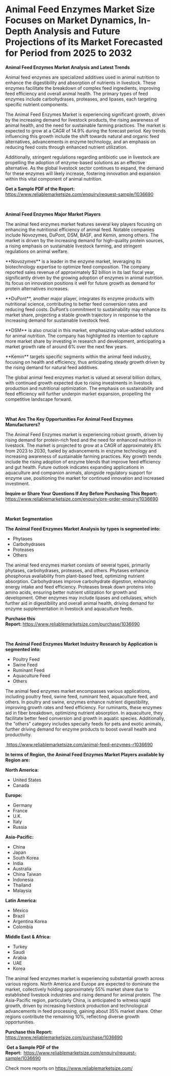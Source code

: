 <p><h1>Animal Feed Enzymes Market Size Focuses on Market Dynamics, In-Depth Analysis and Future Projections of its Market Forecasted for Period from 2025 to 2032</h1></p><p><strong>Animal Feed Enzymes Market Analysis and Latest Trends</strong></p>
<p><p>Animal feed enzymes are specialized additives used in animal nutrition to enhance the digestibility and absorption of nutrients in livestock. These enzymes facilitate the breakdown of complex feed ingredients, improving feed efficiency and overall animal health. The primary types of feed enzymes include carbohydrases, proteases, and lipases, each targeting specific nutrient components.</p><p>The Animal Feed Enzymes Market is experiencing significant growth, driven by the increasing demand for livestock products, the rising awareness of animal health, and the need for sustainable farming practices. The market is expected to grow at a CAGR of 14.9% during the forecast period. Key trends influencing this growth include the shift towards natural and organic feed alternatives, advancements in enzyme technology, and an emphasis on reducing feed costs through enhanced nutrient utilization.</p><p>Additionally, stringent regulations regarding antibiotic use in livestock are propelling the adoption of enzyme-based solutions as an effective alternative. As the global livestock sector continues to expand, the demand for these enzymes will likely increase, fostering innovation and expansion within this vital component of animal nutrition.</p></p>
<p><strong>Get a Sample PDF of the Report:&nbsp;</strong> <a href="https://www.reliablemarketsize.com/enquiry/request-sample/1036690?utm_campaign=1131&utm_medium=2&utm_source=Github&utm_content=ia&utm_term=30012025&utm_id=animal-feed-enzymes">https://www.reliablemarketsize.com/enquiry/request-sample/1036690</a></p>
<p>&nbsp;</p>
<p><strong>Animal Feed Enzymes Major Market Players</strong></p>
<p><p>The animal feed enzymes market features several key players focusing on enhancing the nutritional efficiency of animal feed. Notable companies include Novozymes, DuPont, DSM, BASF, and Kemin, among others. The market is driven by the increasing demand for high-quality protein sources, a rising emphasis on sustainable livestock farming, and stringent regulations on animal welfare.</p><p>**Novozymes** is a leader in the enzyme market, leveraging its biotechnology expertise to optimize feed composition. The company reported sales revenue of approximately $2 billion in its last fiscal year, significantly driven by the growing adoption of enzymes in animal nutrition. Its focus on innovation positions it well for future growth as demand for protein alternatives increases.</p><p>**DuPont**, another major player, integrates its enzyme products with nutritional science, contributing to better feed conversion rates and reducing feed costs. DuPont’s commitment to sustainability may enhance its market share, projecting a stable growth trajectory in response to the increasing demand for sustainable livestock feed.</p><p>**DSM** is also crucial in this market, emphasizing value-added solutions for animal nutrition. The company has highlighted its intention to capture more market share by investing in research and development, anticipating a market growth rate of around 6% over the next few years.</p><p>**Kemin** targets specific segments within the animal feed industry, focusing on health and efficiency, thus anticipating steady growth driven by the rising demand for natural feed additives.</p><p>The global animal feed enzymes market is valued at several billion dollars, with continued growth expected due to rising investments in livestock production and nutritional optimization. The emphasis on sustainability and feed efficiency will further underpin market expansion, propelling the competitive landscape forward.</p></p>
<p>&nbsp;</p>
<p><strong>What Are The Key Opportunities For Animal Feed Enzymes Manufacturers?</strong></p>
<p><p>The Animal Feed Enzymes market is experiencing robust growth, driven by rising demand for protein-rich feed and the need for enhanced nutrition in livestock. The market is projected to grow at a CAGR of approximately 8% from 2023 to 2030, fueled by advancements in enzyme technology and increasing awareness of sustainable farming practices. Key growth trends include the rising adoption of enzyme blends that improve feed efficiency and gut health. Future outlook indicates expanding applications in aquaculture and companion animals, alongside regulatory support for enzyme use, positioning the market for continued innovation and increased investment.</p></p>
<p><strong>Inquire or Share Your Questions If Any Before Purchasing This Report:</strong> <a href="https://www.reliablemarketsize.com/enquiry/pre-order-enquiry/1036690?utm_campaign=1131&utm_medium=2&utm_source=Github&utm_content=ia&utm_term=30012025&utm_id=animal-feed-enzymes">https://www.reliablemarketsize.com/enquiry/pre-order-enquiry/1036690</a></p>
<p>&nbsp;</p>
<p><strong>Market Segmentation</strong></p>
<p><strong>The Animal Feed Enzymes Market Analysis by types is segmented into:</strong></p>
<p><ul><li>Phytases</li><li>Carbohydrases</li><li>Proteases</li><li>Others</li></ul></p>
<p><p>The animal feed enzymes market consists of several types, primarily phytases, carbohydrases, proteases, and others. Phytases enhance phosphorus availability from plant-based feed, optimizing nutrient absorption. Carbohydrases improve carbohydrate digestion, enhancing energy intake and feed efficiency. Proteases break down proteins into amino acids, ensuring better nutrient utilization for growth and development. Other enzymes may include lipases and cellulases, which further aid in digestibility and overall animal health, driving demand for enzyme supplementation in livestock and aquaculture feeds.</p></p>
<p><strong>Purchase this Report:&nbsp;</strong><a href="https://www.reliablemarketsize.com/purchase/1036690?utm_campaign=1131&utm_medium=2&utm_source=Github&utm_content=ia&utm_term=30012025&utm_id=animal-feed-enzymes">https://www.reliablemarketsize.com/purchase/1036690</a></p>
<p>&nbsp;</p>
<p><strong>The Animal Feed Enzymes Market Industry Research by Application is segmented into:</strong></p>
<p><ul><li>Poultry Feed</li><li>Swine Feed</li><li>Ruminant Feed</li><li>Aquaculture Feed</li><li>Others</li></ul></p>
<p><p>The animal feed enzymes market encompasses various applications, including poultry feed, swine feed, ruminant feed, aquaculture feed, and others. In poultry and swine, enzymes enhance nutrient digestibility, improving growth rates and feed efficiency. For ruminants, these enzymes aid in fiber breakdown, optimizing nutrient absorption. In aquaculture, they facilitate better feed conversion and growth in aquatic species. Additionally, the "others" category includes specialty feeds for pets and exotic animals, further driving demand for enzyme products to boost overall health and productivity.</p></p>
<p><a href="https://www.reliablemarketsize.com/animal-feed-enzymes-r1036690?utm_campaign=1131&utm_medium=2&utm_source=Github&utm_content=ia&utm_term=30012025&utm_id=animal-feed-enzymes">&nbsp;https://www.reliablemarketsize.com/animal-feed-enzymes-r1036690</a></p>
<p><strong>In terms of Region, the Animal Feed Enzymes Market Players available by Region are:</strong></p>
<p>
    <p> <strong> North America: </strong>
        <ul>
            <li>United States</li>
            <li>Canada</li>
        </ul>
        </p> 
    <p> <strong> Europe: </strong>
        <ul>
            <li>Germany</li>
            <li>France</li>
            <li>U.K.</li>
            <li>Italy</li>
            <li>Russia</li>
        </ul>
        </p> 
    <p> <strong> Asia-Pacific: </strong>
        <ul>
            <li>China</li>
            <li>Japan</li>
            <li>South Korea</li>
            <li>India</li>
            <li>Australia</li>
            <li>China Taiwan</li>
            <li>Indonesia</li>
            <li>Thailand</li>
            <li>Malaysia</li>
        </ul>
        </p> 
    <p> <strong> Latin America: </strong>
        <ul>
            <li>Mexico</li>
            <li>Brazil</li>
            <li>Argentina Korea</li>
            <li>Colombia</li>
        </ul>
        </p> 
    <p> <strong> Middle East & Africa: </strong>
        <ul>
            <li>Turkey</li>
            <li>Saudi</li>
            <li>Arabia</li>
            <li>UAE</li>
            <li>Korea</li>
        </ul>
    </p>
    </p>
<p><p>The animal feed enzymes market is experiencing substantial growth across various regions. North America and Europe are expected to dominate the market, collectively holding approximately 55% market share due to established livestock industries and rising demand for animal protein. The Asia-Pacific region, particularly China, is anticipated to witness rapid growth, driven by increasing livestock production and technological advancements in feed processing, gaining about 35% market share. Other regions contribute the remaining 10%, reflecting diverse growth opportunities.</p></p>
<p><strong>Purchase this Report: </strong><a href="https://www.reliablemarketsize.com/purchase/1036690?utm_campaign=1131&utm_medium=2&utm_source=Github&utm_content=ia&utm_term=30012025&utm_id=animal-feed-enzymes">https://www.reliablemarketsize.com/purchase/1036690</a></p>
<p>&nbsp;<strong>Get a Sample PDF of the Report:&nbsp;&nbsp;</strong><a href="https://www.reliablemarketsize.com/enquiry/request-sample/1036690?utm_campaign=1131&utm_medium=2&utm_source=Github&utm_content=ia&utm_term=30012025&utm_id=animal-feed-enzymes">https://www.reliablemarketsize.com/enquiry/request-sample/1036690</a></p>
<p><strong></strong></p>
<p>Check more reports on <a href="https://www.reliablemarketsize.com/?utm_campaign=1131&utm_medium=2&utm_source=Github&utm_content=ia&utm_term=30012025&utm_id=animal-feed-enzymes">https://www.reliablemarketsize.com/</a></p>